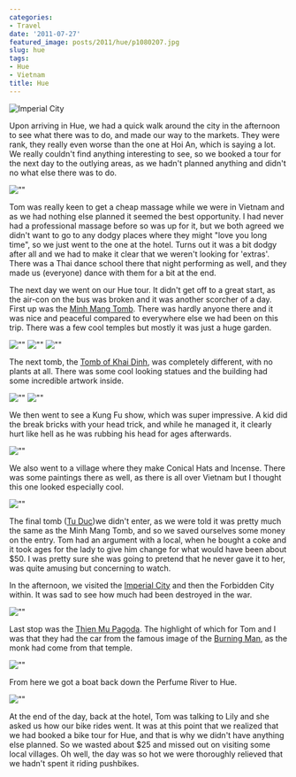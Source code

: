 ```yaml
---
categories:
- Travel
date: '2011-07-27'
featured_image: posts/2011/hue/p1080207.jpg
slug: hue
tags:
- Hue
- Vietnam
title: Hue
---
```


![Imperial City](p1080207.jpg)

Upon arriving in Hue, we had a quick walk around the city in the afternoon to see what there was to do, and made our way to the markets. They were rank, they really even worse than the one at Hoi An, which is saying a lot. We really couldn't find anything interesting to see, so we booked a tour for the next day to the outlying areas, as we hadn't planned anything and didn't no what else there was to do.

![""](P1080066.jpg)

Tom was really keen to get a cheap massage while we were in Vietnam and as we had nothing else planned it seemed the best opportunity. I had never had a professional massage before so was up for it, but we both agreed we didn't want to go to any dodgy places where they might "love you long time", so we just went to the one at the hotel. Turns out it was a bit dodgy after all and we had to make it clear that we weren't looking for 'extras'. There was a Thai dance school there that night performing as well, and they made us (everyone) dance with them for a bit at the end.

The next day we went on our Hue tour. It didn't get off to a great start, as the air-con on the bus was broken and it was another scorcher of a day. First up was the [Minh Mang Tomb](http://www.vietnamtourism.com/hue/e_pages/lt_lminhmang.htm). There was hardly anyone there and it was nice and peaceful compared to everywhere else we had been on this trip. There was a few cool temples but mostly it was just a huge garden.

![""](P1080090.jpg)
![""](P1080096.jpg)
![""](P1080104.jpg)

The next tomb, the [Tomb of Khai Dinh](http://en.wikipedia.org/wiki/Tomb_of_Khai_Dinh), was completely different, with no plants at all. There was some cool looking statues and the building had some incredible artwork inside.

![""](P1080163.jpg)
![""](P1080169.jpg)

We then went to see a Kung Fu show, which was super impressive. A kid did the break bricks with your head trick, and while he managed it, it clearly hurt like hell as he was rubbing his head for ages afterwards.

![""](P1080175.jpg)

We also went to a village where they make Conical Hats and Incense. There was some paintings there as well, as there is all over Vietnam but I thought this one looked especially cool.

![""](P1080182.jpg)

The final tomb ([Tu Duc](http://en.wikipedia.org/wiki/Tu_Duc))we didn't enter, as we were told it was pretty much the same as the Minh Mang Tomb, and so we saved ourselves some money on the entry. Tom had an argument with a local, when he bought a coke and it took ages for the lady to give him change for what would have been about $50. I was pretty sure she was going to pretend that he never gave it to her, was quite amusing but concerning to watch.

In the afternoon, we visited the [Imperial City](http://en.wikipedia.org/wiki/Imperial_City,_Hu%E1%BA%BF) and then the Forbidden City within. It was sad to see how much had been destroyed in the war.

![""](P1080229.jpg)

Last stop was the [Thien Mu Pagoda](http://en.wikipedia.org/wiki/Thien_Mu_Pagoda). The highlight of which for Tom and I was that they had the car from the famous image of the [Burning Man](http://en.wikipedia.org/wiki/Thich_Quang_Duc#Self-immolation), as the monk had come from that temple.

![""](P1080266.jpg)

From here we got a boat back down the Perfume River to Hue.

![""](P1080274.jpg)

At the end of the day, back at the hotel, Tom was talking to Lily and she asked us how our bike rides went. It was at this point that we realized that we had booked a bike tour for Hue, and that is why we didn't have anything else planned. So we wasted about $25 and missed out on visiting some local villages. Oh well, the day was so hot we were thoroughly relieved that we hadn't spent it riding pushbikes.